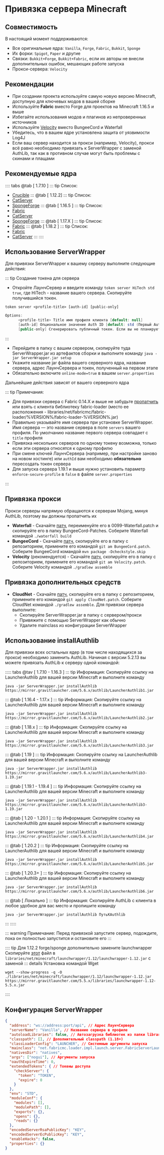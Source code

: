 # Привязка сервера Minecraft

## Совместимость

В настоящий момент поддерживаются:

-   Все оригинальные ядра: `Vanilla`, `Forge`, `Fabric`, `Bukkit`, `Sponge`
-   Их форки: `Spigot`, `Paper` и другие
-   Связки: `Bukkit+Forge`, `Bukkit+Fabric`, если их авторы не внесли дополнительных ошибок, мешающих работе запуска
-   Прокси-сервера: `Velocity`

## Рекомендации

- При создании проекта используйте самую новую версию Minecraft, доступную для ключевых модов в вашей сборке
- Используйте **Fabric** вместо Forge для проектов на Minecraft 1.16.5 и выше
- Избегайте использования модов и плагинов из непроверенных источников
- Используйте [Velocity](https://papermc.io/software/velocity) вместо BungeeCord и Waterfall
- Убедитесь, что в вашем ядре установлена защита от уязвимости Log4J
- Если ваш сервер находится за прокси (например, Velocity), прокси всё равно необходимо привязать к ServerWrapper с заменой AuthLib, так как в противном случае могут быть проблемы с скинами и плащами

## Рекомендуемые ядра

:::: tabs
@tab [ 1.7.10 ]
::: tip Список:
- [Crucible](https://github.com/CrucibleMC/Crucible)
:::
@tab [ 1.12.2]
::: tip Список:
- [CatServer](https://github.com/Luohuayu/CatServer/blob/1.12.2/docs/README_RU.md)
- [SpongeForge](https://www.spongepowered.org/downloads/spongeforge?minecraft=1.12.2)
:::
@tab [ 1.16.5 ]
::: tip Список:
- [Fabric](https://fabricmc.net/) 
- [CatServer](https://github.com/Luohuayu/CatServer/blob/1.16.5/docs/README_RU.md)
- [SpongeForge](https://www.spongepowered.org/downloads/spongeforge?minecraft=1.16.5)
:::
@tab [ 1.17.X ]
::: tip Список:
- [Fabric](https://fabricmc.net/)
:::
@tab [ 1.18.2 ]
::: tip Список:
- [Fabric](https://fabricmc.net/)
- [CatServer](https://github.com/Luohuayu/CatServer/blob/1.18.2/docs/README.md)
:::
::::

## Использование ServerWrapper

Для привязки ServerWrapper к вашему серверу выполните следующие действия:

::: tip Создание токена для сервера
- Откройте ЛаунчСервер и введите команду `token server HiTech std true`, где HiTech - название вашего сервера. Скопируйте получившийся токен.
```java{1}:no-line-numbers
token server <profile-title> [auth-id] [public-only]
```
```java
Options:
      <profile-title> Title имя профиля клиента [default: null]
      [auth-id] Опциональное значение Auth ID [default: std (Первый AuthId)]
      [public-only] Сгенерировать публичный токен. Если вы не планируете выкладывать токен в интернет что бы ваши игроки могли создавать свои сервера на вашем лаунчере установите этот параметр в false. Иначе вы можете получить ошибку `Not connected to ServerProfile` [default: true]
```
:::
- Перейдите в папку с вашим сервером, скопируйте туда ServerWrapper.jar из артефактов сборки и выполните команду `java -jar ServerWrapper.jar setup`
- Укажите название jar файла вашего серверного ядра, название сервера, адрес ЛаунчСервера и токен, полученный на первом этапе
- Обязательно включите `online-mode=true` в вашем `server.properties`

Дальнейшие действия зависят от вашего серверного ядра

::: tip Примечания:

- Для привязки сервера с Fabric 0.14.X и выше не забудьте [пропатчить](../clientbuild/#применение-патчеи-fabric-loader) или взять с клиента библиотеку fabric-loader (место ее расположения - libraries/net/fabricmc/fabric-loader/%VERSION%/fabric-loader-%VERSION%.jar)
- Правильно указывайте имя сервера при установке ServerWrapper. Имя сервера — это название сервера в поле `servers` вашего профиля. По умолчанию название первого сервера совпадает с `title` профиля
- Привязка нескольких серверов по одному токену возможна, только если эти сервера относятся к одному профилю
- При смене ключей ЛаунчСервера (например, при настройке заново на новом хостинге) или `authId` вам необходимо **обязательно** пересоздать токен сервера
- Для запуска сервера 1.19.1 и выше нужно установить параметр `enforce-secure-profile` в `false` в файле `server.properties`

:::

## Привязка прокси

Прокси серверы напрямую обращаются к серверам Mojang, минуя AuthLib, поэтому вы должны пропатчить их

-   **Waterfall**  - Скачайте [патч](https://mirror.gravitlauncher.com/5.6.x/patches/BungeeCord.patch), переименуйте его в 0099-Waterfall.patch и скопируйте его в папку BungeeCord-Patches. Соберите Waterfall командой ```./waterfall build```
-   **BungeeCord**  - Скачайте [патч](https://mirror.gravitlauncher.com/5.6.x/patches/BungeeCord.patch), скопируйте его в папку с репозиторием, примените его командой ```git am BungeeCord.patch```. Соберите BungeeCord командой ```mvn package -Dcheckstyle.skip```  
-   **Velocity**  (рекомендуется) - Скачайте [патч](https://mirror.gravitlauncher.com/5.6.x/patches/Velocity.patch), скопируйте его в папку с репозиторием, примените его командой ```git am Velocity.patch```. Соберите Velocity командой ```./gradlew assemble```


## Привязка дополнительных средств

-   **CloudNet** - Скачайте [патч](https://mirror.gravitlauncher.com/5.3.x/compat/patch/CloudNet.patch), скопируйте его в папку с репозиторием, примените его командой ```git apply CloudNet.patch```. Соберите CloudNet командой ```./gradlew assemble```. Для привязки сервера выполните:
    -  Скопируйте ServerWrapper.jar в папку с сервером/прокси
    -  Привяжите с помощью ServerWrapper как обычно
    -  Удалите mainclass из конфигурации ServerWrapper


## Использование installAuthlib

Для привязки всех остальных ядер (в том числе находящихся за прокси) необходимо заменить AuthLib. Начиная с версии 5.2.13 вы можете привязать AuthLib к серверу одной командой:

::::: tabs
@tav [ 1.7.10 - 1.16.3 ]
::: tip Информация:
Скопируйте ссылку на LauncherAuthlib для вашей версии Minecraft и выполните команду
```bash{1}:no-line-numbers
java -jar ServerWrapper.jar installAuthlib https://mirror.gravitlauncher.com/5.6.x/authlib/LauncherAuthlib1.jar
```
:::
@tab [ 1.16.4 - 1.17.x ]
::: tip Информация:
Скопируйте ссылку на LauncherAuthlib для вашей версии Minecraft и выполните команду
```bash{1}:no-line-numbers
java -jar ServerWrapper.jar installAuthlib https://mirror.gravitlauncher.com/5.6.x/authlib/LauncherAuthlib2.jar
```
:::
@tab [ 1.18.x ]
::: tip Информация:
Скопируйте ссылку на LauncherAuthlib для вашей версии Minecraft и выполните команду
```bash{1}:no-line-numbers
java -jar ServerWrapper.jar installAuthlib https://mirror.gravitlauncher.com/5.6.x/authlib/LauncherAuthlib3.jar
```
:::
@tab [ 1.19 ]
::: tip Информация:
Скопируйте ссылку на LauncherAuthlib для вашей версии Minecraft и выполните команду
```bash{1}:no-line-numbers
java -jar ServerWrapper.jar installAuthlib https://mirror.gravitlauncher.com/5.6.x/authlib/LauncherAuthlib3-1.19.jar
```
:::
@tab [ 1.19.1 - 1.19.4 ]
::: tip Информация:
Скопируйте ссылку на LauncherAuthlib для вашей версии Minecraft и выполните команду
```bash{1}:no-line-numbers
java -jar ServerWrapper.jar installAuthlib https://mirror.gravitlauncher.com/5.6.x/authlib/LauncherAuthlib3-1.19.jar
```
:::
@tab [ 1.20 - 1.20.1 ]
::: tip Информация:
Скопируйте ссылку на LauncherAuthlib для вашей версии Minecraft и выполните команду
```bash{1}:no-line-numbers
java -jar ServerWrapper.jar installAuthlib https://mirror.gravitlauncher.com/5.6.x/authlib/LauncherAuthlib4.jar
```
:::
@tab [ 1.20.2 ]
::: tip Информация:
Скопируйте ссылку на LauncherAuthlib для вашей версии Minecraft и выполните команду
```bash{1}:no-line-numbers
java -jar ServerWrapper.jar installAuthlib https://mirror.gravitlauncher.com/5.6.x/authlib/LauncherAuthlib5.jar
```
:::
@tab [ 1.20.3+ ]
::: tip Информация:
Скопируйте ссылку на LauncherAuthlib для вашей версии Minecraft и выполните команду
```bash{1}:no-line-numbers
java -jar ServerWrapper.jar installAuthlib https://mirror.gravitlauncher.com/5.6.x/authlib/LauncherAuthlib6.jar
```
:::
@tab [ Локально ]
::: tip Информация:
Скопируйте AuthLib с клиента в любое удобное для вас место и пропишите команду
```bash{1}:no-line-numbers
java -jar ServerWrapper.jar installAuthlib ПутьКAuthlib
```
:::
:::::

::: warning Примечание:
Перед привязкой запустите сервер, подождите, пока он полностью запустится и остановите его
:::

:::: tip Для 1.12.2 forge/sponge дополнительно замените launchwrapper
Скопируйте [этот](https://mirror.gravitlauncher.com/5.5.x/libraries/launchwrapper-1.12-5.5.x.jar) файл в ```libraries/net/minecraft/launchwrapper/1.12/launchwrapper-1.12.jar``` с заменой
::: details Установка командой Wget
```bash{1}:no-line-numbers
wget --show-progress -q -O ./libraries/net/minecraft/launchwrapper/1.12/launchwrapper-1.12.jar https://mirror.gravitlauncher.com/5.5.x/libraries/launchwrapper-1.12-5.5.x.jar
```
::::

## Конфигурация ServerWrapper

```json
{
  "address": "ws://address:port/api", // Адрес ЛаунчСервера
  "serverName": "Vanilla", // Название сервера в профиле
  "autoloadLibraries": false, // Автозагрузка библиотек из папки libraries
  "classpath": [], // Дополнительный classpath (1.18+)
  "classLoaderConfig": "LAUNCHER", // Системные аргументы запуска
  "mainclass": "net.fabricmc.loader.impl.launch.server.FabricServerLauncher", // Main-Class вашего ядра сервера
  "nativesDir": "natives", 
  "args": ["nogui"], // Аргументы запуска
  "oauthExpireTime": 0,
  "extendedTokens": { // Токены доступа
    "checkServer": {
      "token": "TOKEN",
      "expire": 0
    }
  },
  "env": "STD",
  "moduleConf": {
    "modules": [],
    "modulePath": [],
    "exports": {},
    "opens": {},
    "reads": {}
  },
  "encodedServerRsaPublicKey": "KEY",
  "encodedServerEcPublicKey": "KEY",
  "enableHacks": false,
  "properties": {}
}
```

